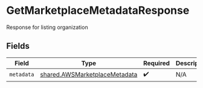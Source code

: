 # GetMarketplaceMetadataResponse

Response for listing organization


## Fields

| Field                                                                          | Type                                                                           | Required                                                                       | Description                                                                    |
| ------------------------------------------------------------------------------ | ------------------------------------------------------------------------------ | ------------------------------------------------------------------------------ | ------------------------------------------------------------------------------ |
| `metadata`                                                                     | [shared.AWSMarketplaceMetadata](../../models/shared/awsmarketplacemetadata.md) | :heavy_check_mark:                                                             | N/A                                                                            |